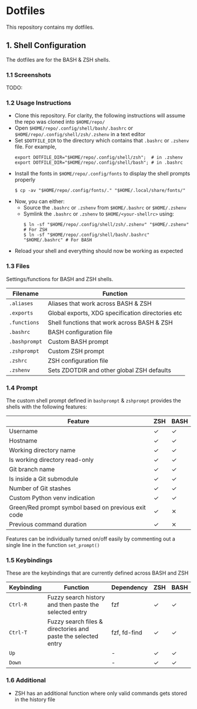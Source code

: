 # Dotfiles

This repository contains my dotfiles.

## 1. Shell Configuration

The dotfiles are for the BASH & ZSH shells.

### 1.1 Screenshots

TODO:

### 1.2 Usage Instructions

- Clone this repository. For clarity, the following instructions will assume the repo was cloned into `$HOME/repo/`
- Open `$HOME/repo/.config/shell/bash/.bashrc` or `$HOME/repo/.config/shell/zsh/.zshenv` in a text editor
- Set `$DOTFILE_DIR` to the directory which contains that `.bashrc` or `.zshenv` file. For example,
  ```shell
  export DOTFILE_DIR="$HOME/repo/.config/shell/zsh";  # in .zshenv
  export DOTFILE_DIR="$HOME/repo/.config/shell/bash"; # in .bashrc
  ```
- Install the fonts in `$HOME/repo/.config/fonts` to display the shell prompts properly
  ```
  $ cp -av "$HOME/repo/.config/fonts/." "$HOME/.local/share/fonts/"
  ```
- Now, you can either:
	- Source the `.bashrc` or `.zshenv` from `$HOME/.bashrc` or `$HOME/.zshenv`
	- Symlink the `.bashrc` or `.zshenv` to `$HOME/<your-shellrc>` using:
	  ```shell
	  $ ln -sf "$HOME/repo/.config/shell/zsh/.zshenv" "$HOME/.zshenv"  # For ZSH
	  $ ln -sf "$HOME/repo/.config/shell/bash/.bashrc" "$HOME/.bashrc" # For BASH
	  ```
- Reload your shell and everything should now be working as expected

### 1.3 Files

Settings/functions for BASH and ZSH shells.

| Filename    | Function                                          |
| ----------- | ------------------------------------------------- |
|`.aliases`   | Aliases that work across BASH & ZSH               |
|`.exports`   | Global exports, XDG specification directories etc |
|`.functions` | Shell functions that work across BASH & ZSH       |
|`.bashrc`    | BASH configuration file                           |
|`.bashprompt`| Custom BASH prompt                                |
|`.zshprompt` | Custom ZSH prompt                                 |
|`.zshrc`     | ZSH configuration file                            |
|`.zshenv`    | Sets ZDOTDIR and other global ZSH defaults        |

### 1.4 Prompt

The custom shell prompt defined in `bashprompt` & `zshprompt` provides the shells with the following features:

| Feature                                             | ZSH | BASH |
|-----------------------------------------------------|-----|------|
| Username                                            | ✓   |  ✓   |
| Hostname                                            | ✓   |  ✓   |
| Working directory name                              | ✓   |  ✓   |
| Is working directory read-only                      | ✓   |  ✓   |
| Git branch name                                     | ✓   |  ✓   |
| Is inside a Git submodule                           | ✓   |  ✓   |
| Number of Git stashes                               | ✓   |  ✓   |
| Custom Python venv indication                       | ✓   |  ✓   |
| Green/Red prompt symbol based on previous exit code | ✓   |  ⨯   |
| Previous command duration                           | ✓   |  ⨯   |

Features can be individually turned on/off easily by commenting out a single line in the function `set_prompt()`

### 1.5 Keybindings

These are the keybindings that are currently defined across BASH and ZSH

| Keybinding | Function                                                      | Dependency   | ZSH | BASH |
|------------|---------------------------------------------------------------|--------------|-----|------|
| `Ctrl-R`   | Fuzzy search history and then paste the selected entry        | fzf          |  ✓  |  ✓   |
| `Ctrl-T`   | Fuzzy search files & directories and paste the selected entry | fzf, fd-find |  ✓  |  ✓   |
| `Up`       |                                                               | -            |  ✓  |  ✓   |
| `Down`     |                                                               | -            |  ✓  |  ✓   |

### 1.6 Additional

- ZSH has an additional function where only valid commands gets stored in the history file
